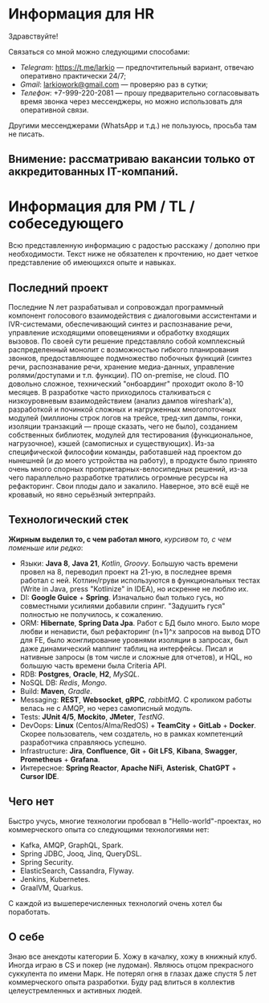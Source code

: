 # Информация для HR

Здравствуйте!

Связаться со мной можно следующими способами:
 - *Telegram*: https://t.me/larkio — предпочтительный вариант, отвечаю оперативно практически 24/7;
 - *Gmail*: larkiowork@gmail.com — проверяю раз в сутки;
 - *Телефон*: +7-999-220-2081 — прошу предварительно согласовывать время звонка через мессенджеры, но можно использовать для оперативной связи.

Другими мессенджерами (WhatsApp и т.д.) не пользуюсь, просьба там не писать.

## Внимение: рассматриваю вакансии только от аккредитованных IT-компаний.


# Информация для PM / TL / собеседующего

Всю представленную информацию с радостью расскажу / дополню при необходимости. Текст ниже не обязателен к прочтению, но дает четкое представление об имеющихся опыте и навыках.

## Последний проект

Последние N лет разрабатывал и сопровождал программный компонент голосового взаимодействия с диалоговыми ассистентами и IVR-системами, обеспечивающий синтез и распознавание речи, управление исходящими оповещениями и обработку входящих вызовов. По своей сути решение представляло собой комплексный распределенный монолит с возможностью гибкого планирования звонков, предоставляющее подмножество побочных функций (синтез речи, распознавание речи, хранение медиа-данных, управление ролями/доступами и т.п. функции). ПО on-premise, не cloud. ПО довольно сложное, технический "онбоардинг" проходит около 8-10 месяцев. В разработке часто приходилось сталкиваться с низкоуровневым взаимодействием (анализ дампов wireshark'а), разработкой и починкой сложных и нагруженных многопоточных модулей (миллионы строк логов на трейсе, тред-хип дампы, гонки, изоляции транзакций — проще сказать, чего не было), созданием собственных библиотек, модулей для тестирования (функциональное, нагрузочное), кэшей (самописных и существующих). Из-за специфической философии команды, работавшей над проектом до нынешней (и до моего устройства на работу), в продукте было принято очень много спорных проприетарных-велосипедных решений, из-за чего параллельно разработке тратились огромные ресурсы на рефакторинг. Свои плоды дало и закалило. Наверное, это всё ещё не кровавый, но явно серьёзный энтерпрайз.

## Технологический стек

**Жирным выделил то, с чем работал много**, *курсивом то, с чем поменьше или редко*:

 - Языки: **Java 8**, **Java 21**, *Kotlin*, *Groovy*. Большую часть времени провел на 8, переводил проект на 21-ую, в последнее время работал с ней. Котлин/груви используются в функциональных тестах (Write in Java, press "Kotlinize" in IDEA), но искренне не люблю их. 
 - DI: **Google Guice** + **Spring**. Изначально был только гусь, но совместными усилиями добавили спринг. "Задушить гуся" полностью не получилось, к сожалению.
 - ORM: **Hibernate**, **Spring Data Jpa**. Работ с БД было много. Было море любви и ненависти, был рефакторинг (n+1)^x запросов на вывод DTO для FE, было жонглирование уровнями изоляции в запросах, был даже динамический маппинг таблиц на интерфейсы. Писал и нативные запросы (в том числе и сложные для отчетов), и HQL, но большую часть времени была Criteria API.
 - RDB: **Postgres**, **Oracle**, **H2**, *MySQL*.
 - NoSQL DB: *Redis*, *Mongo*.
 - Build: **Maven**, *Gradle*.
 - Messaging: **REST**, **Websocket**, **gRPC**, *rabbitMQ*. С кроликом работы велась не с AMQP, но через самописный модуль.
 - Tests: **JUnit 4/5**, **Mockito**, **JMeter**, *TestNG*.
 - DevOops: **Linux** (Centos/Alma/RedOS) + **TeamCity** + **GitLab** + **Docker**. Скорее пользователь, чем создатель, но в рамках компетенций разработчика справляюсь успешно.
 - Infrastructure: **Jira**, **Confluence**, **Git** + **Git LFS**, **Kibana**, **Swagger**, **Prometheus** + **Grafana**.
 - Интересное: **Spring Reactor**, **Apache NiFi**, **Asterisk**, **ChatGPT** + **Cursor IDE**.

## Чего нет

Быстро учусь, многие технологии пробовал в "Hello-world"-проектах, но коммерческого опыта со следующими технологиями нет:

 - Kafka, AMQP, GraphQL, Spark.
 - Spring JDBC, Jooq, Jinq, QueryDSL.
 - Spring Security.
 - ElasticSearch, Cassandra, Flyway.
 - Jenkins, Kubernetes.
 - GraalVM, Quarkus.

С каждой из вышеперечисленных технологий очень хотел бы поработать.

## О себе

Знаю все анекдоты категории Б. Хожу в качалку, хожу в книжный клуб. Иногда играю в CS и покер (не лудоман). Являюсь отцом прекрасного суккулента по имени Марк. Не потерял огня в глазах даже спустя 5 лет коммерческого опыта разработки. Буду рад влиться в коллектив целеустремленных и активных людей.
